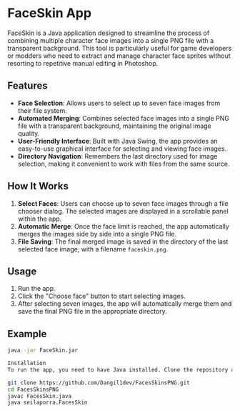 # FaceSkin App

FaceSkin is a Java application designed to streamline the process of combining multiple character face images into a single PNG file with a transparent background. This tool is particularly useful for game developers or modders who need to extract and manage character face sprites without resorting to repetitive manual editing in Photoshop.

## Features
- **Face Selection**: Allows users to select up to seven face images from their file system.
- **Automated Merging**: Combines selected face images into a single PNG file with a transparent background, maintaining the original image quality.
- **User-Friendly Interface**: Built with Java Swing, the app provides an easy-to-use graphical interface for selecting and viewing face images.
- **Directory Navigation**: Remembers the last directory used for image selection, making it convenient to work with files from the same source.

## How It Works
1. **Select Faces**: Users can choose up to seven face images through a file chooser dialog. The selected images are displayed in a scrollable panel within the app.
2. **Automatic Merge**: Once the face limit is reached, the app automatically merges the images side by side into a single PNG file.
3. **File Saving**: The final merged image is saved in the directory of the last selected face image, with a filename `faceskin.png`.

## Usage
1. Run the app.
2. Click the "Choose face" button to start selecting images.
3. After selecting seven images, the app will automatically merge them and save the final PNG file in the appropriate directory.

## Example
```bash
java -jar FaceSkin.jar

Installation
To run the app, you need to have Java installed. Clone the repository and compile the Java files:

git clone https://github.com/Dangil1dev/FacesSkinsPNG.git
cd FacesSkinsPNG
javac FacesSkin.java
java seilaporra.FacesSkin
